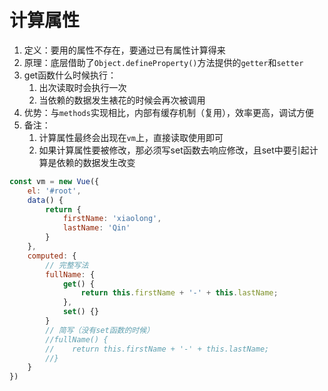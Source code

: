 # 计算属性

1. 定义：要用的属性不存在，要通过已有属性计算得来
2. 原理：底层借助了`Object.defineProperty()`方法提供的`getter`和`setter`
3. get函数什么时候执行：
   1. 出次读取时会执行一次
   2. 当依赖的数据发生裱花的时候会再次被调用
4. 优势：与`methods`实现相比，内部有缓存机制（复用），效率更高，调试方便
5. 备注：
   1. 计算属性最终会出现在`vm`上，直接读取使用即可
   2. 如果计算属性要被修改，那必须写set函数去响应修改，且set中要引起计算是依赖的数据发生改变

```javascript
const vm = new Vue({
    el: '#root',
    data() {
        return {
            firstName: 'xiaolong',
            lastName: 'Qin'
        }
    },
    computed: {
        // 完整写法
        fullName: {
            get() {
                return this.firstName + '-' + this.lastName;
            },
            set() {}
        }
        // 简写（没有set函数的时候）
        //fullName() {
        //    return this.firstName + '-' + this.lastName;
        //}
    }
})
```

